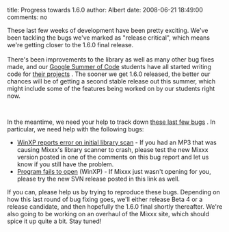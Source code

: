 title: Progress towards 1.6.0
author: Albert
date: 2008-06-21 18:49:00
comments: no

These last few weeks of development have been pretty exciting. We've been tackling the bugs we've marked as "release critical", which means we're getting closer to the 1.6.0 final release.<br />
<br />
There's been improvements to the library as well as many other bug fixes made, and our <a href="{% url '/news/2008-04-21-google-summer-of-code-2008-projects.html' %}">Google Summer of Code</a>
 students have all started writing code for <a href="https://github.com/mixxxdj/mixxx/wiki#google_summer_of_code_2008">their projects</a>
. The sooner we get 1.6.0 released, the better our chances will be of getting a second stable release out this summer, which might include some of the features being worked on by our students right now.<br />
<br />
<a onblur="try {parent.deselectBloggerImageGracefully();} catch(e) {}" href="https://bugs.launchpad.net/mixxx/1.6/+bugs"><img style="margin: 0px auto 10px; display: block; text-align: center; cursor: pointer;" src="{% static '/static/images/news/bugchart.png' %}" alt="" id="BLOGGER_PHOTO_ID_5214412200099132706" border="0" />
</a>
<br />
In the meantime, we need your help to track down <a href="https://bugs.launchpad.net/mixxx/1.6/+bugs">these last few bugs</a>
. In particular, we need help with the following bugs:<br />
<ul><li><a href="https://bugs.launchpad.net/mixxx/1.6/+bug/235807">WinXP reports error on initial library scan</a>
 - If you had an MP3 that was causing Mixxx's library scanner to crash, please test the new Mixxx version posted in one of the comments on this bug report and let us know if you still have the problem.<br />
</li>
<li><a href="https://bugs.launchpad.net/mixxx/1.6/+bug/223464">Program fails to open</a>
 (WinXP) - If Mixxx just wasn't opening for you, please try the new SVN release posted in this link as well.</li>
</ul>
If you can, please help us by trying to reproduce these bugs. Depending on how this last round of bug fixing goes, we'll either release Beta 4 or a release candidate, and then hopefully the 1.6.0 final shortly thereafter. We're also going to be working on an overhaul of the Mixxx site, which should spice it up quite a bit. Stay tuned!
